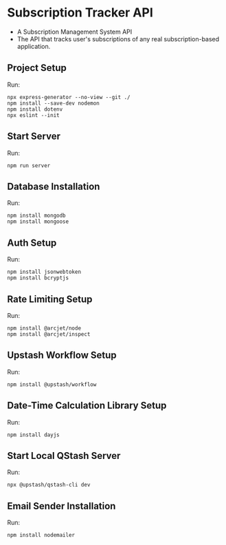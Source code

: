 # Subscription Tracker API
+ A Subscription Management System API
+ The API that tracks user's subscriptions of any real subscription-based application.

## Project Setup
Run:
```
npx express-generator --no-view --git ./
npm install --save-dev nodemon
npm install dotenv
npx eslint --init
```
## Start Server
Run:
```
npm run server
```
## Database Installation
Run:
```
npm install mongodb
npm install mongoose
```

## Auth Setup
Run:
```
npm install jsonwebtoken
npm install bcryptjs
```
## Rate Limiting Setup
Run:
```
npm install @arcjet/node
npm install @arcjet/inspect
```
## Upstash Workflow Setup
Run:
```
npm install @upstash/workflow
```
## Date-Time Calculation Library Setup
Run:
```
npm install dayjs
```
## Start Local QStash Server
Run:
```
npx @upstash/qstash-cli dev
```
## Email Sender Installation
Run:
```
npm install nodemailer
```